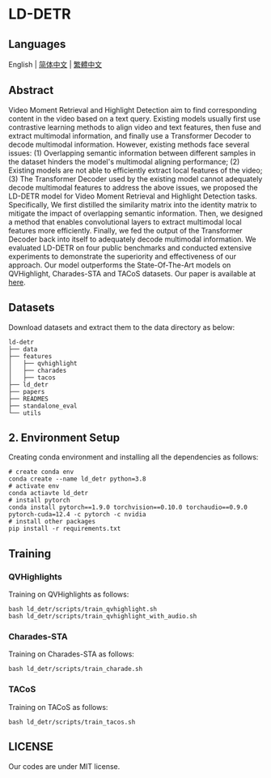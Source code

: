 # LD-DETR

## Languages

English | [简体中文](./useless_files/README_simplified_chinese.md) | [繁體中文](./useless_files/README_traditional_chinese.md)

## Abstract

Video Moment Retrieval and Highlight Detection aim to find corresponding content in the video based on a text query. Existing models usually first use contrastive learning methods to align video and text features, then fuse and extract multimodal information, and finally use a Transformer Decoder to decode multimodal information. However, existing methods face several issues: (1) Overlapping semantic information between different samples in the dataset hinders the model's multimodal aligning performance; (2) Existing models are not able to efficiently extract local features of the video; (3) The Transformer Decoder used by the existing model cannot adequately decode multimodal features to address the above issues, we proposed the LD-DETR model for Video Moment Retrieval and Highlight Detection tasks. Specifically, We first distilled the similarity matrix into the identity matrix to mitigate the impact of overlapping semantic information. Then, we designed a method that enables convolutional layers to extract multimodal local features more efficiently. Finally, we fed the output of the Transformer Decoder back into itself to adequately decode multimodal information. We evaluated LD-DETR on four public benchmarks and conducted extensive experiments to demonstrate the superiority and effectiveness of our approach. Our model outperforms the State-Of-The-Art models on QVHighlight, Charades-STA and TACoS datasets. Our paper is available at [here](./useless_files/paper_english.pdf). 

## Datasets

Download datasets and extract them to the data directory as below:

```
ld-detr
├── data
├── features
│   ├── qvhighlight
│   ├── charades
│   ├── tacos
├── ld_detr
├── papers
├── READMES
├── standalone_eval
└── utils
```

## 2. Environment Setup

Creating conda environment and installing all the dependencies as follows:

```
# create conda env
conda create --name ld_detr python=3.8
# activate env
conda actiavte ld_detr
# install pytorch
conda install pytorch==1.9.0 torchvision==0.10.0 torchaudio==0.9.0 pytorch-cuda=12.4 -c pytorch -c nvidia
# install other packages
pip install -r requirements.txt
```

## Training

### QVHighlights

Training on QVHighlights as follows:

```
bash ld_detr/scripts/train_qvhighlight.sh
bash ld_detr/scripts/train_qvhighlight_with_audio.sh
```

### Charades-STA

Training on Charades-STA as follows:

```
bash ld_detr/scripts/train_charade.sh
```

### TACoS

Training on TACoS as follows:

```
bash ld_detr/scripts/train_tacos.sh
```

## LICENSE

Our codes are under MIT license.
